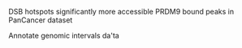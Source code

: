 DSB hotspots 
significantly more accessible PRDM9 bound peaks in PanCancer dataset

Annotate genomic intervals
da'ta
<!--stackedit_data:
eyJoaXN0b3J5IjpbLTM1NTM5NTM1MywtMTgxNzkzMjk4NywxNz
I2Nzc5Njk2LDE0NzQwNjI4MDldfQ==
-->